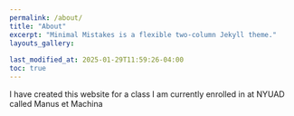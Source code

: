 ```yaml
---
permalink: /about/
title: "About"
excerpt: "Minimal Mistakes is a flexible two-column Jekyll theme."
layouts_gallery:
  
last_modified_at: 2025-01-29T11:59:26-04:00
toc: true
---
```


I have created this website for a class I am currently enrolled in at NYUAD called Manus et Machina